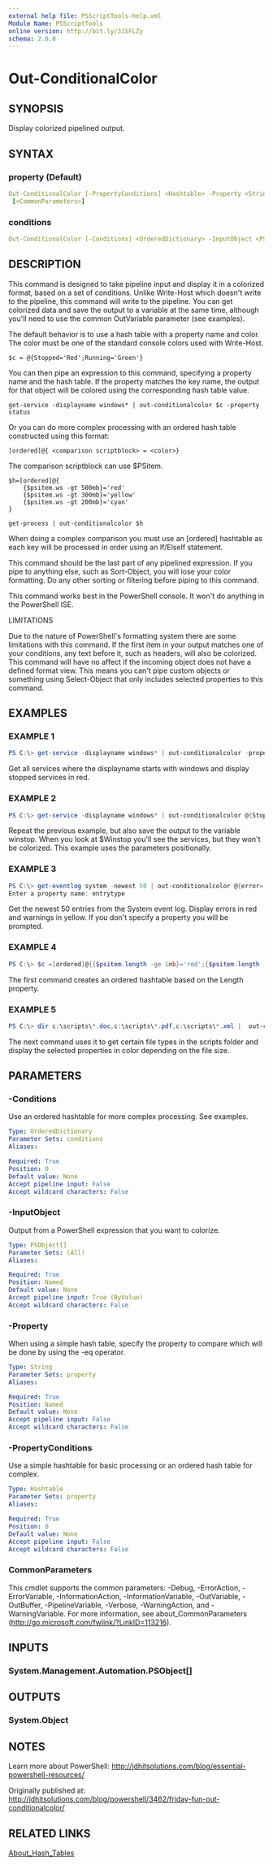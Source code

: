 ```yaml
---
external help file: PSScriptTools-help.xml
Module Name: PSScriptTools
online version: http://bit.ly/31SFLZy
schema: 2.0.0
---
```


# Out-ConditionalColor

## SYNOPSIS

Display colorized pipelined output.

## SYNTAX

### property (Default)

```yaml
Out-ConditionalColor [-PropertyConditions] <Hashtable> -Property <String> -InputObject <PSObject[]>
 [<CommonParameters>]
```

### conditions

```yaml
Out-ConditionalColor [-Conditions] <OrderedDictionary> -InputObject <PSObject[]> [<CommonParameters>]
```

## DESCRIPTION

This command is designed to take pipeline input and display it in a colorized format, based on a set of conditions. Unlike Write-Host which doesn't write to the pipeline, this command will write to the pipeline. You can get colorized data and save the output to a variable at the same time, although you'll need to use the common OutVariable parameter (see examples).

The default behavior is to use a hash table with a property name and color. The color must be one of the standard console colors used with Write-Host.

    $c = @{Stopped='Red';Running='Green'}

You can then pipe an expression to this command, specifying a property name and the hash table. If the property matches the key name, the output for that object will be colored using the corresponding hash table value.

    get-service -displayname windows* | out-conditionalcolor $c -property status

Or you can do more complex processing with an ordered hash table constructed using this format:

    [ordered]@{ <comparison scriptblock> = <color>}

The comparison scriptblock can use $PSitem.

    $h=[ordered]@{
        {$psitem.ws -gt 500mb}='red'
        {$psitem.ws -gt 300mb}='yellow'
        {$psitem.ws -gt 200mb}='cyan'
    }

    get-process | out-conditionalcolor $h

When doing a complex comparison you must use an [ordered] hashtable as each key will be processed in order using an If/ElseIf statement.

This command should be the last part of any pipelined expression. If you pipe to anything else, such as Sort-Object, you will lose your color formatting. Do any other sorting or filtering before piping to this command.

This command works best in the PowerShell console. It won't do anything in the PowerShell ISE.

LIMITATIONS

Due to the nature of PowerShell's formatting system there are some limitations with this command. If the first item in your output matches one of your conditions, any text before it, such as headers, will also be colorized. This command will have no affect if the incoming object does not have a defined format view. This means you can't pipe custom objects or something using Select-Object that only includes selected properties to this command.

## EXAMPLES

### EXAMPLE 1

```powershell
PS C:\> get-service -displayname windows* | out-conditionalcolor -propertyconditions @{Stopped='Red'} -property Status
```

Get all services where the displayname starts with windows and display stopped services in red.

### EXAMPLE 2

```powershell
PS C:\> get-service -displayname windows* | out-conditionalcolor @{Stopped='Red'} status -ov winstop
```

Repeat the previous example, but also save the output to the variable winstop. When you look at $Winstop you'll see the services, but they won't be colorized. This example uses the parameters positionally.

### EXAMPLE 3

```powershell
PS C:\> get-eventlog system -newest 50 | out-conditionalcolor @{error='red';warning='yellow'}
Enter a property name: entrytype
```

Get the newest 50 entries from the System event log. Display errors in red and warnings in yellow. If you don't specify a property you will be prompted.

### EXAMPLE 4

```powershell
PS C:\> $c =[ordered]@{{$psitem.length -ge 1mb}='red';{$psitem.length -ge 500KB}='yellow';{$psitem.length -ge 100KB}='cyan'}
```

The first command creates an ordered hashtable based on the Length property.

### EXAMPLE 5

```powershell
PS C:\> dir c:\scripts\*.doc,c:\scripts\*.pdf,c:\scripts\*.xml |  out-conditionalcolor $c
```

The next command uses it to get certain file types in the scripts folder and display the selected properties in color depending on the file size.

## PARAMETERS

### -Conditions

Use an ordered hashtable for more complex processing. See examples.

```yaml
Type: OrderedDictionary
Parameter Sets: conditions
Aliases:

Required: True
Position: 0
Default value: None
Accept pipeline input: False
Accept wildcard characters: False
```

### -InputObject

Output from a PowerShell expression that you want to colorize.

```yaml
Type: PSObject[]
Parameter Sets: (All)
Aliases:

Required: True
Position: Named
Default value: None
Accept pipeline input: True (ByValue)
Accept wildcard characters: False
```

### -Property

When using a simple hash table, specify the property to compare which will be done by using the -eq operator.

```yaml
Type: String
Parameter Sets: property
Aliases:

Required: True
Position: Named
Default value: None
Accept pipeline input: False
Accept wildcard characters: False
```

### -PropertyConditions

Use a simple hashtable for basic processing or an ordered hash table for complex.

```yaml
Type: Hashtable
Parameter Sets: property
Aliases:

Required: True
Position: 0
Default value: None
Accept pipeline input: False
Accept wildcard characters: False
```

### CommonParameters

This cmdlet supports the common parameters: -Debug, -ErrorAction, -ErrorVariable, -InformationAction, -InformationVariable, -OutVariable, -OutBuffer, -PipelineVariable, -Verbose, -WarningAction, and -WarningVariable. For more information, see about_CommonParameters (http://go.microsoft.com/fwlink/?LinkID=113216).

## INPUTS

### System.Management.Automation.PSObject[]

## OUTPUTS

### System.Object

## NOTES

Learn more about PowerShell:
http://jdhitsolutions.com/blog/essential-powershell-resources/

Originally published at: http://jdhitsolutions.com/blog/powershell/3462/friday-fun-out-conditionalcolor/

## RELATED LINKS

[About_Hash_Tables]()
